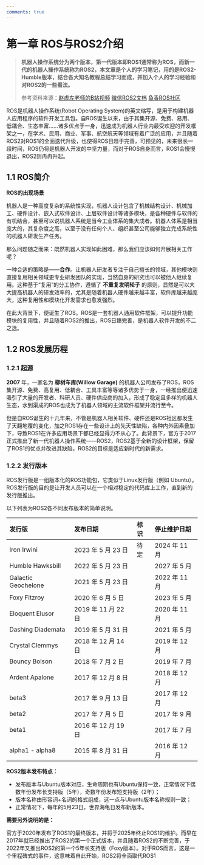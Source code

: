 ```yaml
---
comments: true
---
```


# 第一章 ROS与ROS2介绍

> **机器人操作系统分为两个版本，第一代版本即ROS1通常称为ROS，而新一代的机器人操作系统称为ROS2，本文章是个人的学习笔记，用的是ROS2-Humble版本，结合各大知名教程总结学习而成，并加入个人的学习经验和对ROS2的一些看法。**
>
> 参考资料来源：[赵虚左老师的B站视频](https://www.bilibili.com/video/BV1VB4y137ys/?spm_id_from=333.337.search-card.all.click)	[微信ROS2文档](https://mp.weixin.qq.com/mp/appmsgalbum?__biz=MzU3Mjg0NDkxNw==&action=getalbum&album_id=3095145891872931841#wechat_redirect)	[鱼香ROS社区](https://fishros.com/#/fish_home)

ROS是机器人操作系统(Robot Operating System)的英文缩写，是用于构建机器人应用程序的软件开发工具包。自ROS诞生以来，由于其集开源、免费、易用、低耦合、生态丰富......诸多优点于一身，迅速成为机器人行业内最受欢迎的开发框架之一，在学术、民用、商业、军事、航空航天等领域有着广泛的应用，并且随着ROS2对ROS1的全面迭代升级，也使得ROS日趋于完善，可预见的，未来很长一段时间，ROS仍将是机器人开发的中坚力量，而对于ROS自身而言，ROS1会慢慢退出，ROS2则冉冉升起。

## 1.1 ROS简介

**ROS的出现场景**

机器人是一种高度复杂的系统性实现，机器人设计包含了机械结构设计、机械加工、硬件设计、嵌入式软件设计、上层软件设计等诸多模块，是各种硬件与软件的有机结合，甚至可以说机器人系统是当今工业体系的集大成者。机器人体系是相当庞大的，其复杂度之高，以至于没有任何个人、组织甚至公司能够独立完成系统性的机器人研发生产任务。

那么问题随之而来：既然机器人实现如此困难，那么我们应该如何开展相关工作呢？

一种合适的策略是——**合作**。让机器人研发者专注于自己擅长的领域，其他模块则直接复用相关领域更专业研发团队的实现，当然自身的研究也可以被他人继续复用。这种基于“复用”的分工协作，遵循了 **不重复发明轮子** 的原则，显然是可以大大提高机器人的研发效率的，尤其是随着机器人硬件越来越丰富，软件库越来越庞大，这种复用性和模块化开发需求也愈发强烈。

在此大背景下，便诞生了ROS。ROS是一套机器人通用软件框架，可以提升功能模块的复用性，并且随着ROS2的推出，ROS日臻完善，是机器人软件开发的不二之选。

## 1.2 ROS发展历程

### 1.2.1 起源

**2007** 年，一家名为 **柳树车库(Willow Garage)** 的机器人公司发布了ROS，ROS集开源、免费、高复用、低耦合、工具丰富等等诸多优势于一身，一经推出便迅速吸引了大量的开发者、科研人员、硬件供应商的加入，形成了稳定且多样的机器人生态，水到渠成的ROS也成为了机器人领域的主流软件框架并流行至今。

但是自ROS诞生的十几年来，不管是机器人相关软件、硬件还是ROS社区都发生了天翻地覆的变化，加之ROS1存在一些设计上的先天性缺陷，各种内外因素叠加下，导致ROS1在许多应用场景下都已经显得力不从心了。此背景下，官方于2017正式推出了新一代机器人操作系统——ROS2，ROS2基于全新的设计框架，保留了ROS1的优点并改进其缺陷，ROS2的目标是适应新时代的新需求。

### 1.2.2 发行版本

ROS发行版是一组版本化的ROS功能包，它类似于Linux发行版（例如 Ubuntu）。ROS发行版的目的是让开发人员可以在一个相对稳定的代码库上工作，直到新的发行版推出。

以下列表为ROS2各不同发布版本的简单说明。

| 发行版              | 发布日期            | 标识 | 停止维护日期  |
| :------------------ | :------------------ | :--- | :------------ |
| Iron Irwini         | 2023 年 5 月 23 日  | 待定 | 2024 年 11 月 |
| Humble Hawksbill    | 2022 年 5 月 23 日  |      | 2027 年 5 月  |
| Galactic Geochelone | 2021 年 5 月 23 日  |      | 2022 年 11 月 |
| Foxy Fitzroy        | 2020 年 6 月 5 日   |      | 2023 年 5 月  |
| Eloquent Elusor     | 2019 年 11 月 22 日 |      | 2020 年 11 月 |
| Dashing Diademata   | 2019 年 5 月 31 日  |      | 2021 年 5 月  |
| Crystal Clemmys     | 2018 年 12 月 14 日 |      | 2019 年 12 月 |
| Bouncy Bolson       | 2018 年 7 月 2 日   |      | 2019 年 7 月  |
| Ardent Apalone      | 2017 年 12 月 8 日  |      | 2018 年 12 月 |
| beta3               | 2017 年 9 月 13 日  |      | 2017 年 12 月 |
| beta2               | 2017 年 7 月 5 日   |      | 2017 年 9 月  |
| beta1               | 2016 年 12 月 19 日 |      | 2017 年 7 月  |
| alpha1 - alpha8     | 2015 年 8 月 31 日  |      | 2016 年 12 月 |

**ROS2版本发布特点：**

- 发布版本与Ubuntu版本对应，生命周期也有Ubuntu保持一致，正常情况下偶数年份发布长支持版（5年），奇数年份发布短支持版（2年）；
- 版本名称由形容词+名词的格式组成，这一点与Ubuntu版本名称规则一致；
- 正常情况下，每年的5月23日，世界海龟日发布新版本。

**需要另外说明的是：**

官方于2020年发布了ROS1的最终版本，并将于2025年终止ROS1的维护。而早在2017年就已经推出了ROS2的第一个正式版本，并且随着ROS2的不断完善，于2022年又推出ROS2的第一个5年长支持版（Foxy版本）。对于ROS而言，这是一个里程碑式的事件，这意味着自此开始，ROS2将全面取代ROS1







